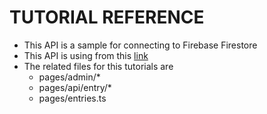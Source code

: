# TUTORIAL REFERENCE

- This API is a sample for connecting to Firebase Firestore
- This API is using from this [link](https://blog.logrocket.com/nextjs-cloud-firestore-full-stack-app-tutorial/)
- The related files for this tutorials are
  - pages/admin/\*
  - pages/api/entry/\*
  - pages/entries.ts
